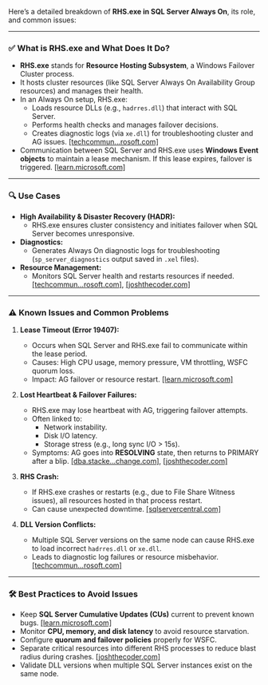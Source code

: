 Here’s a detailed breakdown of **RHS.exe in SQL Server Always On**, its role, and common issues:

***

### ✅ **What is RHS.exe and What Does It Do?**

*   **RHS.exe** stands for **Resource Hosting Subsystem**, a Windows Failover Cluster process.
*   It hosts cluster resources (like SQL Server Always On Availability Group resources) and manages their health.
*   In an Always On setup, RHS.exe:
    *   Loads resource DLLs (e.g., `hadrres.dll`) that interact with SQL Server.
    *   Performs health checks and manages failover decisions.
    *   Creates diagnostic logs (via `xe.dll`) for troubleshooting cluster and AG issues. [\[techcommun...rosoft.com\]](https://techcommunity.microsoft.com/blog/sqlserversupport/sql-server-alwayson-primary-replica-failed-to-create-diagnostics-log-/1229920)
*   Communication between SQL Server and RHS.exe uses **Windows Event objects** to maintain a lease mechanism. If this lease expires, failover is triggered. [\[learn.microsoft.com\]](https://learn.microsoft.com/en-us/sql/relational-databases/errors-events/mssqlserver-19407-database-engine-error?view=sql-server-ver17)

***

### 🔍 **Use Cases**

*   **High Availability & Disaster Recovery (HADR):**
    *   RHS.exe ensures cluster consistency and initiates failover when SQL Server becomes unresponsive.
*   **Diagnostics:**
    *   Generates Always On diagnostic logs for troubleshooting (`sp_server_diagnostics` output saved in `.xel` files).
*   **Resource Management:**
    *   Monitors SQL Server health and restarts resources if needed. [\[techcommun...rosoft.com\]](https://techcommunity.microsoft.com/blog/sqlserversupport/sql-server-alwayson-primary-replica-failed-to-create-diagnostics-log-/1229920), [\[joshthecoder.com\]](https://joshthecoder.com/2018/12/03/always-run-rhs-in-separate-process.html)

***

### ⚠️ **Known Issues and Common Problems**

1.  **Lease Timeout (Error 19407):**
    *   Occurs when SQL Server and RHS.exe fail to communicate within the lease period.
    *   Causes: High CPU usage, memory pressure, VM throttling, WSFC quorum loss.
    *   Impact: AG failover or resource restart. [\[learn.microsoft.com\]](https://learn.microsoft.com/en-us/sql/relational-databases/errors-events/mssqlserver-19407-database-engine-error?view=sql-server-ver17)

2.  **Lost Heartbeat & Failover Failures:**
    *   RHS.exe may lose heartbeat with AG, triggering failover attempts.
    *   Often linked to:
        *   Network instability.
        *   Disk I/O latency.
        *   Storage stress (e.g., long sync I/O > 15s).
    *   Symptoms: AG goes into **RESOLVING** state, then returns to PRIMARY after a blip. [\[dba.stacke...change.com\]](https://dba.stackexchange.com/questions/280307/sql-server-alwayson-lost-of-heartbeat-and-connection-with-secondary-replica), [\[joshthecoder.com\]](https://joshthecoder.com/2018/12/03/always-run-rhs-in-separate-process.html)

3.  **RHS Crash:**
    *   If RHS.exe crashes or restarts (e.g., due to File Share Witness issues), all resources hosted in that process restart.
    *   Can cause unexpected downtime. [\[sqlservercentral.com\]](https://www.sqlservercentral.com/forums/topic/rhs-crash)

4.  **DLL Version Conflicts:**
    *   Multiple SQL Server versions on the same node can cause RHS.exe to load incorrect `hadrres.dll` or `xe.dll`.
    *   Leads to diagnostic log failures or resource misbehavior. [\[techcommun...rosoft.com\]](https://techcommunity.microsoft.com/blog/sqlserversupport/sql-server-alwayson-primary-replica-failed-to-create-diagnostics-log-/1229920)

***

### 🛠 **Best Practices to Avoid Issues**

*   Keep **SQL Server Cumulative Updates (CUs)** current to prevent known bugs. [\[learn.microsoft.com\]](https://learn.microsoft.com/en-us/troubleshoot/sql/database-engine/availability-groups/troubleshooting-alwayson-issues)
*   Monitor **CPU, memory, and disk latency** to avoid resource starvation.
*   Configure **quorum and failover policies** properly for WSFC.
*   Separate critical resources into different RHS processes to reduce blast radius during crashes. [\[joshthecoder.com\]](https://joshthecoder.com/2018/12/03/always-run-rhs-in-separate-process.html)
*   Validate DLL versions when multiple SQL Server instances exist on the same node.

